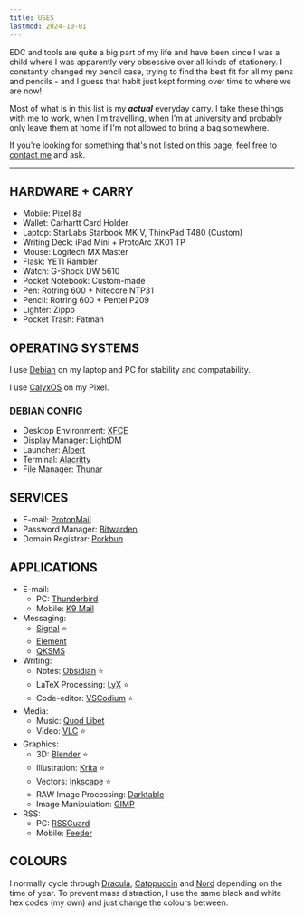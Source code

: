 ```yaml
---
title: USES
lastmod: 2024-10-01
---
```


EDC and tools are quite a big part of my life and have been since I was a child where I was apparently very obsessive over all kinds of stationery. I constantly changed my pencil case, trying to find the best fit for all my pens and pencils - and I guess that habit just kept forming over time to where we are now!

Most of what is in this list is my ***actual*** everyday carry. I take these things with me to work, when I'm travelling, when I'm at university and probably only leave them at home if I'm not allowed to bring a bag somewhere.

If you're looking for something that's not listed on this page, feel free to [contact me](/contact) and ask.

---

## HARDWARE + CARRY

- Mobile: Pixel 8a
- Wallet: Carhartt Card Holder
- Laptop: StarLabs Starbook MK V, ThinkPad T480 (Custom)
- Writing Deck: iPad Mini + ProtoArc XK01 TP
- Mouse: Logitech MX Master
- Flask: YETI Rambler
- Watch: G-Shock DW 5610
- Pocket Notebook: Custom-made
- Pen: Rotring 600 + Nitecore NTP31
- Pencil: Rotring 600 + Pentel P209
- Lighter: Zippo
- Pocket Trash: Fatman

## OPERATING SYSTEMS

I use [Debian](https://www.debian.org/) on my laptop and PC for stability and compatability.

I use [CalyxOS](https://calyxos.org/) on my Pixel.

### DEBIAN CONFIG

- Desktop Environment: [XFCE](https://xfce.org/)
- Display Manager: [LightDM](https://github.com/canonical/lightdm)
- Launcher: [Albert](https://github.com/albertlauncher/albert)
- Terminal: [Alacritty](https://github.com/alacritty/alacritty)
- File Manager: [Thunar](https://github.com/xfce-mirror/thunar)

## SERVICES

- E-mail: [ProtonMail](https://github.com/ProtonMail)
- Password Manager: [Bitwarden](https://github.com/bitwarden/)
- Domain Registrar: [Porkbun](https://github.com/porkbundomains)

## APPLICATIONS

- E-mail: 
    - PC: [Thunderbird](https://github.com/thunderbird)
    - Mobile: [K9 Mail](https://github.com/thunderbird/thunderbird-android)
- Messaging:
    - [Signal](https://github.com/signalapp) ⭐
    - [Element](https://github.com/element-hq)
    - [QKSMS](https://github.com/moezbhatti/qksms)
- Writing:
    - Notes: [Obsidian](https://github.com/obsidianmd) ⭐
    - LaTeX Processing: [LyX](https://www.lyx.org/) ⭐
    - Code-editor: [VSCodium](https://github.com/VSCodium) ⭐
- Media:
    - Music: [Quod Libet](https://github.com/quodlibet/quodlibet)
    - Video: [VLC](https://github.com/videolan) ⭐
- Graphics: 
    - 3D: [Blender](https://github.com/blender) ⭐
    - Illustration: [Krita](https://github.com/KDE/krita) ⭐
    - Vectors: [Inkscape](https://github.com/inkscape) ⭐
    - RAW Image Processing: [Darktable](https://github.com/darktable-org)
    - Image Manipulation: [GIMP](https://github.com/GNOME/gimp)
- RSS: 
    - PC: [RSSGuard](https://github.com/martinrotter/rssguard)
    - Mobile: [Feeder](https://github.com/spacecowboy/Feeder)

## COLOURS

I normally cycle through [Dracula](https://draculatheme.com/), [Catppuccin](https://catppuccin.com/) and [Nord](https://www.nordtheme.com/) depending on the time of year. To prevent mass distraction, I use the same black and white hex codes (my own) and just change the colours between.